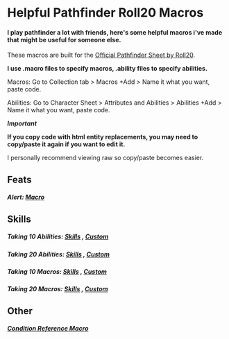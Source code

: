 # Helpful Pathfinder Roll20 Macros
#### I play pathfinder a lot with friends, here's some helpful macros i've made that might be useful for someone else.

These macros are built for the [Official Pathfinder Sheet by Roll20](https://wiki.roll20.net/Pathfinder_Official).

**I use .macro files to specify macros, .ability files to specify abilities.**

Macros:
Go to Collection tab > Macros +Add > Name it what you want, paste code. 

Abilities:
Go to Character Sheet > Attributes and Abilities > Abilities +Add > Name it what you want, paste code.

***Important***

**If you copy code with html entity replacements, you may need to copy/paste it again if you want to edit it.**

I personally recommend viewing raw so copy/paste becomes easier.

## Feats

##### Alert: [Macro](https://github.com/ireichard/pathfinder-stuff/blob/master/feats/alert-take-10-init.macro)


## Skills

##### Taking 10 Abilities: [Skills](https://github.com/ireichard/pathfinder-stuff/blob/master/skills/take-10.ability) , [Custom](https://github.com/ireichard/pathfinder-stuff/blob/master/skills/take-10-custom.ability)

##### Taking 20 Abilities: [Skills](https://github.com/ireichard/pathfinder-stuff/blob/master/skills/take-20.ability) , [Custom](https://github.com/ireichard/pathfinder-stuff/blob/master/skills/take-20-custom.ability)

##### Taking 10 Macros: [Skills](https://github.com/ireichard/pathfinder-stuff/blob/master/skills/take-10-token.macro) , [Custom](https://github.com/ireichard/pathfinder-stuff/blob/master/skills/take-10-custom-token.macro)

##### Taking 20 Macros: [Skills](https://github.com/ireichard/pathfinder-stuff/blob/master/skills/take-20-token.macro) , [Custom](https://github.com/ireichard/pathfinder-stuff/blob/master/skills/take-20-custom-token.macro)


## Other

##### [Condition Reference Macro](https://github.com/ireichard/pathfinder-stuff/blob/master/misc/condition-output.macro)

